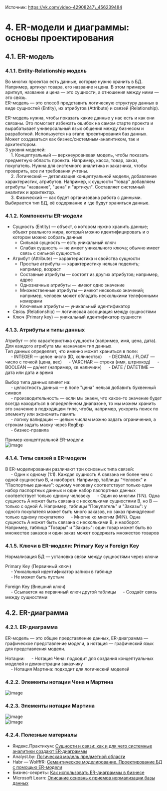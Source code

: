 Источник: https://vk.com/video-42908247\_456239484   

# 4. ER-модели и диаграммы: основы проектирования   
## 4.1. ER-модель   
### 4.1.1. Entity-Relationship модель   
Во многих проектах есть данные, которые нужно хранить в БД. Например, артикул товара, его название и цена. В этом примере ариткул, название и цена — это сущности, а отношения между ними — это связь.   
ER-модель — это способ представить логическую структуру данных в виде сущностей (Entity), их атрибутов (Attribute) и связей (Relationship).   

ER-модель нужна, чтобы показать какие данные у нас есть и как они связаны. Это помогает избежать ошибок на самом старте проекта и вырабатывает универсальный язык общения между бизнесом и разработкой. Используется на этапе проектирования баз данных.   
Может создаваться как бизнес/системным-аналитиком, так и архитектором.   
3 уровня моделей:   
  1. Концептуальный — верхнеуровневая модель, чтобы показать предметную область проекта. Например, касса, товар, заказ, покупатель. Нужна для системного аналитика и заказчика, чтобы проверить, все ли требования учтены.    
  2. Логический — детализация концептуальной модели, добавление характеристик, атрибутов. Например, к сущности "товар" добавляем атрибуты "название", "цена" и "артикул". Составляет системный аналитик и архитектор.   
  3. Физический — как будет организована работа с данными. Выбирается тип БД, её содержание и где будут храниться данные.   

### 4.1.2. Компоненты ER-модели   
- Сущность (Entity) — объект, о котором нужно хранить данные; объект реального мира, который можно идентифицировать и о котором можно собрать данные   
    - Сильная сущность — есть уникальный ключ   
    - Слабая сущность — не имеет уникального ключа; обычно имеет связь с сильной сущностью   
- Атрибут (Attribute) — характеристика и свойства сущности   
    - Простые атрибуты — характеристику нельзя поделить; например, возраст   
    - Составные атрибуты — состоят из других атрибутов; например, адрес    
    - Однозначные атрибуты — имеют одно значение    
    - Множественные атрибуты — имеют несколько значений; например, человек может обладать несколькими телефонными номерами   
    - Ключевые атрибуты — уникальный идентификатор   
- Связь (Relationship) — логическая ассоциация между сущностями 
- Ключ (Primary key) — уникальный идентификатор сущности   
   
### 4.1.3. Атрибуты и типы данных   
Атрибут — это характеристика сущности (например, имя, цена, дата). Для каждого атрибута мы назначаем тип данных.   
Тип данных определяет, что именно может храниться в поле:   
  - INTEGER — целое число (ID, количество)
  - DECIMAL / FLOAT — число с точкой (цена, вес)
  - VARCHAR — строка (имя, штрихкод)
  - BOOLEAN — да/нет (например, «в наличии»)
  - DATE / DATETIME — дата или дата и время   

Выбор типа данных влияет на:   
  - целостность данных — в поле "цена" нельзя добавить буквенный символ      
  - производительность — если мы знаем, что какое-то значение будет всегда находиться в определённом диапазоне, то мы можем хранить это значение в подходящем типе, чтобы, например, ускорить поиск по элементу или экономить память   
  - логику валидации — целым числам можно задать ограничения, а строкам задать маску через RegExp   
  - бизнес-правила   

Пример концептуальной ER-модели:   
![image](files/image.png)    
### 4.1.4. Типы связей в ER-модели   
В ER-моделировании различают три основных типа связей:   
  - Один к одному (1:1). Каждая сущность A связана не более чем с одной сущностью B, и наоборот. Например, таблицы "Человек" и "Паспортные данные": одному человеку соответствует только один набор паспортных данных и один набор паспортных данных соответствует только одному человеку
  - Один ко многим (1:N). Одна сущность A может быть связана с несколькими сущностями B, но B — только с одной A. Например, таблицы "Покупатель" и "Заказы": у одного покупателя может быть много заказов, но заказ принадлежит только одному покупателю
  - Многие ко многим (M:N). Одна сущность A может быть связана с несколькими B, и наоборот. Например, таблица "Товары" и "Заказы": один товар может быть во множестве заказов и один заказ может содержать множество товаров   

### 4.1.5. Ключи в ER-модели: Primary Key и Foreign Key   
Нормализация БД — установка связи между сущностями через ключи   

Primary Key (Первичный ключ)   
  - Уникальный идентификатор записи в таблице   
  - Не может быть пустым
   
Foreign Key (Внешний ключ)   
  - Ссылается на первичный ключ другой таблицы
  - Создаёт связь между сущностями   

## 4.2. ER-диаграмма   
### 4.2.1. ER-диаграмма   
ER-модель — это общее представление данных, ER-диаграмма — графическое представление модели, а нотация — графический язык для представления модели.    

Нотации:
  - Нотация Чена: подходит для создания концептуальных моделей и демонстрации заказчику   
  - Нотация Мартина: подходит для логический моделей   

### 4.2.2. Элементы нотации Чена и Мартина   
![image](files/image_q.png)    

### 4.2.3. Элементы нотации Мартина   
![image](files/image_g.png)    
![image](files/image_d.png)    

### 4.2.4. Полезные материалы   
- Яндекс.Практикум: [Сущности и связи: как и для чего системные аналитики создают ER‑диаграммы](https://practicum.yandex.ru/blog/chto-takoe-er-diagramma/)   
- Analyst.by: [Логическая модель предметной области](http://analyst.by/diagrams/logicheskaya-model-predmetnoy-oblasti)   
- Habr — WolfffR: [Семантическое моделирование. Проектирование БД с помощью ER-модели](https://habr.com/ru/companies/timeweb/articles/916824/)   
- Бизнес-секреты: [Как использовать ER-диаграммы в бизнесе](https://secrets.tbank.ru/glossarij/er-diagramma/)   
- Microsoft Learn: [Описание основных приемов нормализации базы данных](https://learn.microsoft.com/ru-ru/office/troubleshoot/access/database-normalization-description)   
